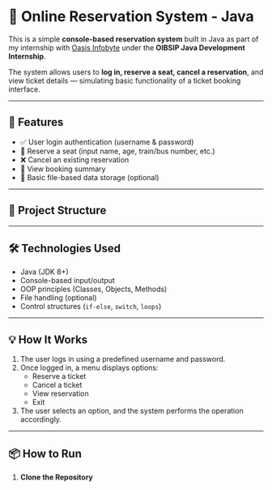 # 🚌 Online Reservation System - Java

This is a simple **console-based reservation system** built in Java as part of my internship with [Oasis Infobyte](https://oasisinfobyte.com) under the **OIBSIP Java Development Internship**.

The system allows users to **log in, reserve a seat, cancel a reservation**, and view ticket details — simulating basic functionality of a ticket booking interface.

---

## 🚀 Features

- ✅ User login authentication (username & password)
- 📝 Reserve a seat (input name, age, train/bus number, etc.)
- ❌ Cancel an existing reservation
- 📄 View booking summary
- 🔐 Basic file-based data storage (optional)

---

## 📂 Project Structure


---

## 🛠 Technologies Used

- Java (JDK 8+)
- Console-based input/output
- OOP principles (Classes, Objects, Methods)
- File handling (optional)
- Control structures (`if-else`, `switch`, `loops`)

---

## 💡 How It Works

1. The user logs in using a predefined username and password.
2. Once logged in, a menu displays options:
   - Reserve a ticket
   - Cancel a ticket
   - View reservation
   - Exit
3. The user selects an option, and the system performs the operation accordingly.

---

## 📦 How to Run

1. **Clone the Repository**
   ```bash
   
